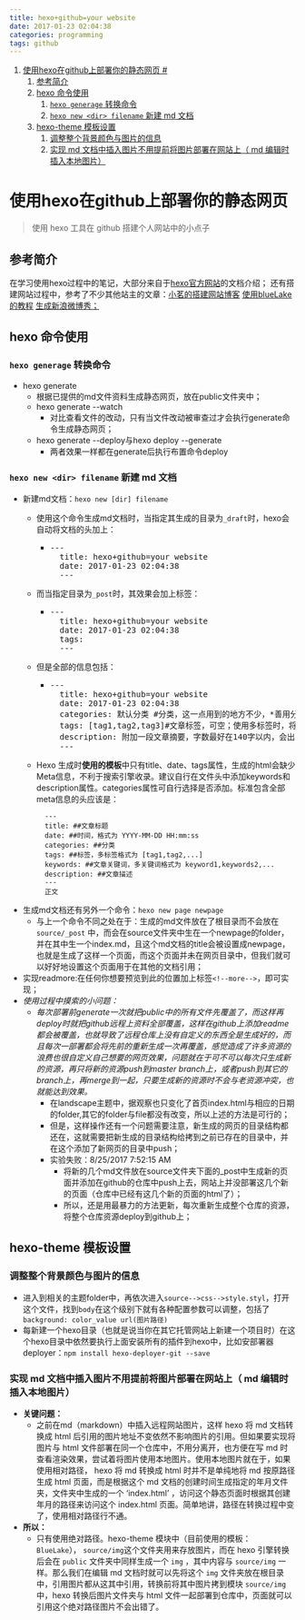 ```yaml
---
title: hexo+github=your website
date: 2017-01-23 02:04:38
categories: programming
tags: github
---
```


<!-- TOC depthFrom:1 depthTo:6 withLinks:1 updateOnSave:1 orderedList:1 -->

1. [使用hexo在github上部署你的静态网页 #](#使用hexo在github上部署你的静态网页-)
	1. [参考简介](#参考简介)
	2. [hexo 命令使用](#hexo-命令使用)
		1. [`hexo generage` 转换命令](#hexo-generage-转换命令)
		2. [`hexo new <dir> filename` 新建 md 文档](#hexo-new-dir-filename-新建-md-文档)
	3. [hexo-theme 模板设置](#hexo-theme-模板设置)
		1. [调整整个背景颜色与图片的信息](#调整整个背景颜色与图片的信息)
		2. [实现 md 文档中插入图片不用提前将图片部署在网站上（ md 编辑时插入本地图片）](#实现-md-文档中插入图片不用提前将图片部署在网站上-md-编辑时插入本地图片)

<!-- /TOC -->

# 使用hexo在github上部署你的静态网页 #
> 使用 hexo 工具在 github 搭建个人网站中的小点子

## 参考简介

在学习使用hexo过程中的笔记，大部分来自于[hexo官方网站](https://hexo.io/docs/ "hexo Docs")的文档介绍；
还有搭建网站过程中，参考了不少其他站主的文章：[小茗的搭建网站博客](http://www.cnblogs.com/liuxianan/p/build-blog-website-by-hexo-github.html "小茗")
[使用blueLake的教程](http://chaoo.oschina.io/2016/12/29/BlueLake%E5%8D%9A%E5%AE%A2%E4%B8%BB%E9%A2%98%E7%9A%84%E8%AF%A6%E7%BB%86%E9%85%8D%E7%BD%AE.html "BlueLake使用教程")
[生成新浪微博秀；](http://app.weibo.com/tool/weiboshow "新浪微博秀")

<!--more-->

## hexo 命令使用
### `hexo generage` 转换命令
- hexo generate
	- 根据已提供的md文件资料生成静态网页，放在public文件夹中；
	- hexo generate --watch
		- 对比查看文件的改动，只有当文件改动被审查过才会执行generate命令生成静态网页；
	- hexo generate --deploy与hexo deploy --generate
		- 两者效果一样都在generate后执行布置命令deploy

### `hexo new <dir> filename` 新建 md 文档
- 新建md文档：`hexo new [dir] filename`
	- 使用这个命令生成md文档时，当指定其生成的目录为`_draft`时，hexo会自动将文档的头加上：
		- <pre>---
			title: hexo+github=your website
			date: 2017-01-23 02:04:38
			---</pre>
	- 而当指定目录为`_post`时，其效果会加上标签：
		- <pre>---
			title: hexo+github=your website
			date: 2017-01-23 02:04:38
			tags:
			---
		</pre>
	- 但是全部的信息包括：
		- <pre>---
			title: hexo+github=your website
			date: 2017-01-23 02:04:38
			categories: 默认分类 #分类，这一点用到的地方不少，*善用分类与标签*
			tags: [tag1,tag2,tag3]#文章标签，可空；使用多标签时，将`[]`符号带上，并且标签之间用`,`分开
			description: 附加一段文章摘要，字数最好在140字以内，会出现在meta的description里面
			---
		</pre>
	- Hexo 生成时**使用的模板**中只有title、date、tags属性，生成的html会缺少Meta信息，不利于搜索引擎收录。建议自行在文件头中添加keywords和description属性。categories属性可自行选择是否添加。标准包含全部meta信息的头应该是：

			---
			title: ##文章标题
			date: ##时间，格式为 YYYY-MM-DD HH:mm:ss
			categories: ##分类
			tags: ##标签，多标签格式为 [tag1,tag2,...]
			keywords: ##文章关键词，多关键词格式为 keyword1,keywords2,...
			description: ##文章描述
			---
			正文


- 生成md文档还有另外一个命令：`hexo new page newpage`
	- 与上一个命令不同之处在于：生成的md文件放在了根目录而不会放在 `source/_post` 中，而会在source文件夹中生在一个newpage的folder，并在其中生一个index.md，且这个md文档的title会被设置成newpage，也就是生成了这样一个页面，而这个页面并未在网页目录中，但我们就可以好好地设置这个页面用于在其他的文档引用；
- 实现readmore:在任何你想要预览到此的位置加上标签`<!--more-->`，即可实现；
- *使用过程中摸索的小问题：*
	- *每次部署前generate一次就把public中的所有文件先覆盖了，而这样再deploy时就把github远程上资料全部覆盖，这样在github上添加readme都会被覆盖，也就导致了远程仓库上没有自定义的东西全是生成好的，而且每次一部署都会将先前的重新生成一次再覆盖，感觉造成了许多资源的浪费也很自定义自己想要的网页效果，问题就在于可不可以每次只生成新的资源，再只将新的资源push到master branch上，或者push到其它的branch上，再merge到一起，只要生成新的资源时不会与老资源冲突，也就能达到效果。*
		- 在landscape主题中，据观察也只变化了首页index.html与相应的日期的folder,其它的folder与file都没有改变，所以上述的方法是可行的；
		- 但是，这样操作还有一个问题需要注意，新生成的网页的目录结构都还在，这就需要把新生成的目录结构给拷到之前已存在的目录中，并在这个添加了新网页的目录中push；
		- 实验失败：8/25/2017 7:52:15 AM
			- 将新的几个md文件放在source文件夹下面的_post中生成新的页面并添加在github的仓库中push上去，网站上并没部署这几个新的页面（仓库中已经有这几个新的页面的html了）；
			- 所以，还是用最暴力的方法更新，每次重新生成整个仓库的资源，将整个仓库资源deploy到github上；

## hexo-theme 模板设置

### 调整整个背景颜色与图片的信息

- 进入到相关的主题folder中，再依次进入`source-->css-->style.styl`，打开这个文件，找到`body`在这个级别下就有各种配置参数可以调整，包括了`background: color_value url(图片路径)`
- 每新建一个hexo目录（也就是说当你在其它托管网站上新建一个项目时）在这个hexo目录中依然要执行上面安装所有的插件到hexo中，比如安部署器deployer：`npm install hexo-deployer-git --save`

### 实现 md 文档中插入图片不用提前将图片部署在网站上（ md 编辑时插入本地图片）
- **关键问题：**
	- 之前在md（markdown）中插入远程网站图片，这样 hexo 将 md 文档转换成 html 后引用的图片地址不变依然不影响图片的引用。但如果要实现将图片与 html 文件部署在同一个仓库中，不用分离开，也方便在写 md 时查看渲染效果，尝试着将图片使用本地图片。使用本地图片就在于，如果使用相对路径， hexo 将 md 转换成 html 时并不是单纯地将 md 按原路径生成 html 页面，而是根据这个 md 文档的创建时间生成指定的年月文件夹，文件夹中生成的一个 ‘index.html’ ，访问这个静态页面时根据其创建年月的路径来访问这个 index.html 页面。简单地讲，路径在转换过程中变了，使用相对路径行不通。
- **所以：**
	- 只有使用绝对路径。hexo-theme 模块中（目前使用的模板： `BlueLake`）， `source/img`这个文件夹用来存放图片，而在 hexo 引擎转换后会在 `public` 文件夹中同样生成一个 `img` ，其中内容与 `source/img` 一样。那么我们在编辑 md 文档时就可以先将这个 `img` 文件夹放在根目录中，引用图片都从这其中引用，转换前将其中图片拷到模块 `source/img` 中，hexo 转换后图片文件夹与 html 文件一起部署到仓库中，页面就可以引用这个绝对路径图片不会出错了。
